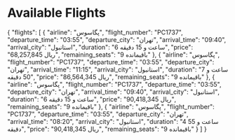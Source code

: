 # Available Flights

{
  "flights": [
    {
      "airline": "پگاسوس",
      "flight_number": "PC1737",
      "departure_time": "03:55",
      "departure_city": "تهران",
      "arrival_time": "09:40",
      "arrival_city": "استانبول",
      "duration": "6 ساعت و 15 دقیقه",
      "price": "68,257,845 ریال",
      "remaining_seats": "9 باقیمانده"
    },
    {
      "airline": "پگاسوس",
      "flight_number": "PC1737",
      "departure_time": "03:55",
      "departure_city": "تهران",
      "arrival_time": "11:15",
      "arrival_city": "استانبول",
      "duration": "7 ساعت و 50 دقیقه",
      "price": "86,564,345 ریال",
      "remaining_seats": "9 باقیمانده"
    },
    {
      "airline": "پگاسوس",
      "flight_number": "PC1737",
      "departure_time": "03:55",
      "departure_city": "تهران",
      "arrival_time": "09:40",
      "arrival_city": "استانبول",
      "duration": "6 ساعت و 15 دقیقه",
      "price": "90,418,345 ریال",
      "remaining_seats": "9 باقیمانده"
    },
    {
      "airline": "پگاسوس",
      "flight_number": "PC1737",
      "departure_time": "03:55",
      "departure_city": "تهران",
      "arrival_time": "08:20",
      "arrival_city": "استانبول",
      "duration": "4 ساعت و 55 دقیقه",
      "price": "90,418,345 ریال",
      "remaining_seats": "9 باقیمانده"
    }
  ]
}